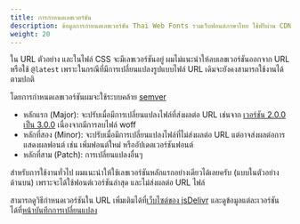 ```yaml
---
title: การกำหนดเลขเวอร์ชัน
description: ข้อมูลการกำหนดเลขเวอร์ชัน Thai Web Fonts รวมเว็บฟอนต์ภาษาไทย ใช้ฟรีผ่าน CDN | CDN ฟอนต์ไทย ใช้ฟรี
weight: 20
---
```


ใน URL ตัวอย่าง และในไฟล์ CSS จะมีเลขเวอร์ชันอยู่ ผมไม่แนะนำให้ลบเลขเวอร์ชันออกจาก URL หรือใช้ `@latest` เพราะในกรณีที่มีการเปลี่ยนแปลงรูปแบบไฟล์ URL เดิมจะยังคงสามารถใช้งานได้ตามปกติ

โดยการกำหนดเลขเวอร์ชันผมจะใช้ระบบคล้าย [semver](https://semver.org/)

- หลักแรก (Major): จะปรับเมื่อมีการเปลี่ยนแปลงไฟล์ที่ส่งผลต่อ URL เช่นจาก [เวอร์ชัน 2.0.0 เป็น 3.0.0](https://github.com/lazywasabi/thai-web-fonts/compare/v2.0.0...v3.0.0) เนื่องจากมีการลบไฟล์ woff
- หลักที่สอง (Minor): จะปรับเมื่อมีการเปลี่ยนแปลงไฟล์ที่ไม่ส่งผลต่อ URL แต่อาจส่งผลต่อการแสดงผลฟอนต์ เช่น เพิ่มฟอนต์ใหม่ หรืออัปเดตเวอร์ชันฟอนต์
- หลักที่สาม (Patch): การเปลี่ยนแปลงอื่นๆ

สำหรับการใช้งานทั่วไป ผมแนะนำให้ใช้เลขเวอร์ชันหลักแรกอย่างเดียวได้เลยครับ (แบบในตัวอย่างด้านบน) เพราะจะได้ใช้ฟอนต์เวอร์ชันล่าสุด และไม่ส่งผลต่อ URL ไฟล์

สามารถดูวิธีกำหนดเวอร์ชันใน URL เพิ่มเติมได้ที่[เว็บไซต์ของ jsDelivr](https://www.jsdelivr.com/features#gh) และดูข้อมูลแต่ละเวอร์ชันได้ที่[หน้าบันทึกการเปลี่ยนแปลง](/usage/changelog/)
